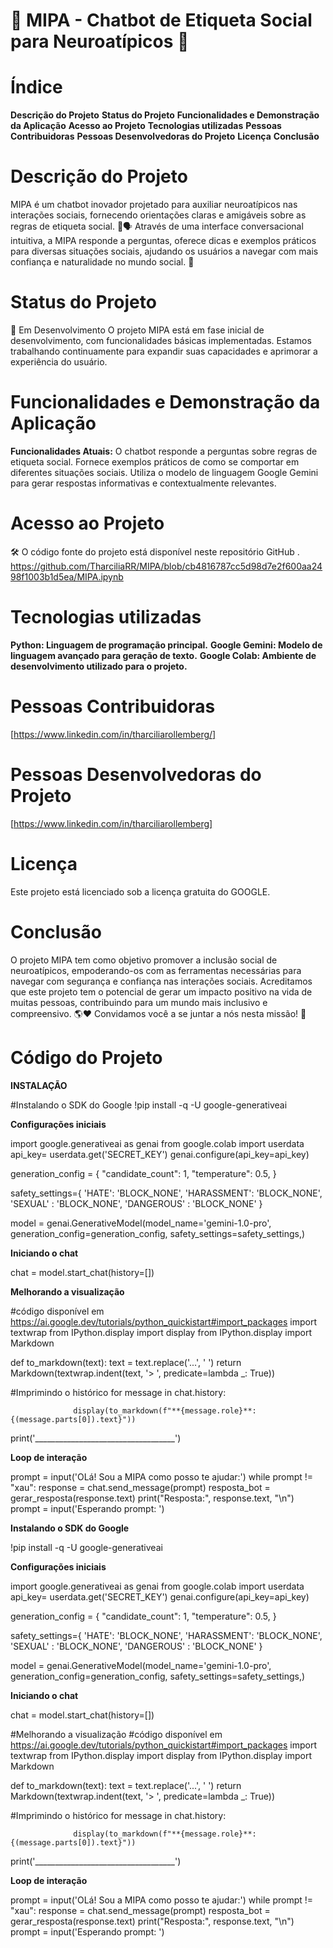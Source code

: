# 👋 MIPA - Chatbot de Etiqueta Social para Neuroatípicos 🧠

# Índice

**Descrição do Projeto**
**Status do Projeto**
**Funcionalidades e Demonstração da Aplicação**
**Acesso ao Projeto**
**Tecnologias utilizadas**
**Pessoas Contribuidoras**
**Pessoas Desenvolvedoras do Projeto**
**Licença**
**Conclusão**

# Descrição do Projeto
MIPA é um chatbot inovador projetado para auxiliar neuroatípicos nas interações sociais, fornecendo orientações claras e amigáveis sobre as regras de etiqueta social. 🧠🗣️
Através de uma interface conversacional intuitiva, a MIPA responde a perguntas, oferece dicas e exemplos práticos para diversas situações sociais, ajudando os usuários a navegar com mais confiança e naturalidade no mundo social. 🤝

# Status do Projeto
🚧 Em Desenvolvimento
O projeto MIPA está em fase inicial de desenvolvimento, com funcionalidades básicas implementadas. Estamos trabalhando continuamente para expandir suas capacidades e aprimorar a experiência do usuário.

# Funcionalidades e Demonstração da Aplicação
**Funcionalidades Atuais:**
O chatbot responde a perguntas sobre regras de etiqueta social.
Fornece exemplos práticos de como se comportar em diferentes situações sociais.
Utiliza o modelo de linguagem Google Gemini para gerar respostas informativas e contextualmente relevantes.

# Acesso ao Projeto
🛠️ O código fonte do projeto está disponível neste repositório GitHub .
https://github.com/TharciliaRR/MIPA/blob/cb4816787cc5d98d7e2f600aa2498f1003b1d5ea/MIPA.ipynb

# Tecnologias utilizadas
**Python: Linguagem de programação principal.**
**Google Gemini: Modelo de linguagem avançado para geração de texto.**
**Google Colab: Ambiente de desenvolvimento utilizado para o projeto.**

# Pessoas Contribuidoras
[https://www.linkedin.com/in/tharciliarollemberg/]
# Pessoas Desenvolvedoras do Projeto
[https://www.linkedin.com/in/tharciliarollemberg]
# Licença
Este projeto está licenciado sob a licença gratuita do GOOGLE.

# Conclusão
O projeto MIPA tem como objetivo promover a inclusão social de neuroatípicos, empoderando-os com as ferramentas necessárias para navegar com segurança e confiança nas interações sociais.
Acreditamos que este projeto tem o potencial de gerar um impacto positivo na vida de muitas pessoas, contribuindo para um mundo mais inclusivo e compreensivo. 🌎❤️
Convidamos você a se juntar a nós nesta missão! 🙏

# Código do Projeto

**INSTALAÇÃO** 

#Instalando o SDK do Google
!pip install -q -U google-generativeai


**Configurações iniciais**


import google.generativeai as genai
from google.colab import userdata
api_key= userdata.get('SECRET_KEY')
genai.configure(api_key=api_key)

generation_config = {
  "candidate_count": 1,
  "temperature": 0.5,
}

safety_settings={
    'HATE': 'BLOCK_NONE',
    'HARASSMENT': 'BLOCK_NONE',
    'SEXUAL' : 'BLOCK_NONE',
    'DANGEROUS' : 'BLOCK_NONE'
    }

model = genai.GenerativeModel(model_name='gemini-1.0-pro',
                                  generation_config=generation_config,
                                  safety_settings=safety_settings,)


**Iniciando o chat**


chat = model.start_chat(history=[])

**Melhorando a visualização**


#código disponível em https://ai.google.dev/tutorials/python_quickistart#import_packages
import textwrap
from IPython.display import display
from IPython.display import Markdown

def to_markdown(text):
   text = text.replace('...', ' ')
  return Markdown(textwrap.indent(text, '> ', predicate=lambda _: True))

#Imprimindo o histórico
for message in chat.history:

                  display(to_markdown(f"**{message.role}**: {(message.parts[0]).text}"))
  print('___________________________________')

  

**Loop de interação**


prompt = input('OLá! Sou a MIPA como posso te ajudar:')
while prompt != "xau":
  response = chat.send_message(prompt)
  resposta_bot = gerar_resposta(response.text)
  print("Resposta:", response.text, "\n")
prompt = input('Esperando prompt: ')


**Instalando o SDK do Google**


!pip install -q -U google-generativeai

**Configurações iniciais**


import google.generativeai as genai
from google.colab import userdata
api_key= userdata.get('SECRET_KEY')
genai.configure(api_key=api_key)

generation_config = {
  "candidate_count": 1,
  "temperature": 0.5,
}

safety_settings={
    'HATE': 'BLOCK_NONE',
    'HARASSMENT': 'BLOCK_NONE',
    'SEXUAL' : 'BLOCK_NONE',
    'DANGEROUS' : 'BLOCK_NONE'
    }

model = genai.GenerativeModel(model_name='gemini-1.0-pro',
                                  generation_config=generation_config,
                                  safety_settings=safety_settings,)


**Iniciando o chat**


chat = model.start_chat(history=[])

#Melhorando a visualização
#código disponível em https://ai.google.dev/tutorials/python_quickistart#import_packages
import textwrap
from IPython.display import display
from IPython.display import Markdown

def to_markdown(text):
   text = text.replace('...', ' ')
  return Markdown(textwrap.indent(text, '> ', predicate=lambda _: True))

#Imprimindo o histórico
for message in chat.history:

                  display(to_markdown(f"**{message.role}**: {(message.parts[0]).text}"))
  print('___________________________________')

  

**Loop de interação**


prompt = input('OLá! Sou a MIPA como posso te ajudar:')
while prompt != "xau":
  response = chat.send_message(prompt)
  resposta_bot = gerar_resposta(response.text)
  print("Resposta:", response.text, "\n")
prompt = input('Esperando prompt: ')
